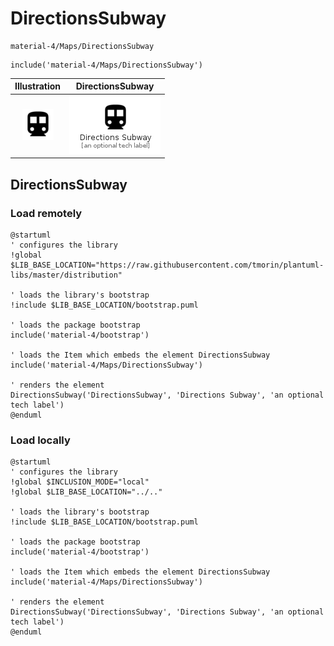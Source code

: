# DirectionsSubway


```text
material-4/Maps/DirectionsSubway
```

```text
include('material-4/Maps/DirectionsSubway')
```



| Illustration | DirectionsSubway |
| :---: | :---: |
| ![illustration for Illustration](../../material-4/Maps/DirectionsSubway.png) | ![illustration for DirectionsSubway](../../material-4/Maps/DirectionsSubway.Local.png) |




## DirectionsSubway

### Load remotely
```plantuml
@startuml
' configures the library
!global $LIB_BASE_LOCATION="https://raw.githubusercontent.com/tmorin/plantuml-libs/master/distribution"

' loads the library's bootstrap
!include $LIB_BASE_LOCATION/bootstrap.puml

' loads the package bootstrap
include('material-4/bootstrap')

' loads the Item which embeds the element DirectionsSubway
include('material-4/Maps/DirectionsSubway')

' renders the element
DirectionsSubway('DirectionsSubway', 'Directions Subway', 'an optional tech label')
@enduml
```

### Load locally
```plantuml
@startuml
' configures the library
!global $INCLUSION_MODE="local"
!global $LIB_BASE_LOCATION="../.."

' loads the library's bootstrap
!include $LIB_BASE_LOCATION/bootstrap.puml

' loads the package bootstrap
include('material-4/bootstrap')

' loads the Item which embeds the element DirectionsSubway
include('material-4/Maps/DirectionsSubway')

' renders the element
DirectionsSubway('DirectionsSubway', 'Directions Subway', 'an optional tech label')
@enduml
```

